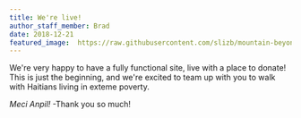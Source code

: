 ```yaml
---
title: We're live!
author_staff_member: Brad
date: 2018-12-21
featured_image:  https://raw.githubusercontent.com/slizb/mountain-beyond-mountain/master/images/holding-hands.png
---
```


We're very happy to have a fully functional site, live with a place to donate!  This is just the beginning, and we're excited to team up with you to walk with Haitians living in exteme poverty.

*Meci Anpil!* -Thank you so much!
